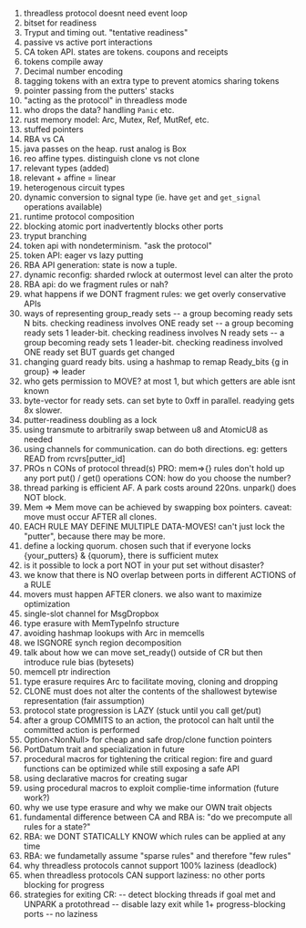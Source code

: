 1. threadless protocol doesnt need event loop
2. bitset for readiness
3. Tryput and timing out. "tentative readiness"
4. passive vs active port interactions
5. CA token API. states are tokens. coupons and receipts
6. tokens compile away
7. Decimal number encoding
8. tagging tokens with an extra type to prevent atomics sharing tokens
9. pointer passing from the putters' stacks
10. "acting as the protocol" in threadless mode
11. who drops the data? handling `Panic` etc.
12. rust memory model: Arc, Mutex, Ref, MutRef, etc.
13. stuffed pointers
14. RBA vs CA
15. java passes on the heap. rust analog is Box<T>
16. reo affine types. distinguish clone vs not clone
17. relevant types (added)
18. relevant + affine = linear
19. heterogenous circuit types
20. dynamic conversion to signal type (ie. have `get` and `get_signal` operations available)
21. runtime protocol composition
22. blocking atomic port inadvertently blocks other ports
23. tryput branching
24. token api with nondeterminism. "ask the protocol"
25. token API: eager vs lazy putting
26. RBA API generation: state is now a tuple.
27. dynamic reconfig: sharded rwlock at outermost level can alter the proto
28. RBA api: do we fragment rules or nah?
29. what happens if we DONT fragment rules: we get overly conservative APIs
30. ways of representing group_ready sets
-- a group becoming ready sets N bits. checking readiness involves ONE ready set
-- a group becoming ready sets 1 leader-bit. checking readiness involves N ready sets
-- a group becoming ready sets 1 leader-bit. checking readiness involved ONE ready set BUT guards get changed
31. changing guard ready bits. using a hashmap to remap Ready_bits {g in group} => leader
32. who gets permission to MOVE? at most 1, but which getters are able isnt known
33. byte-vector for ready sets. can set byte to 0xff in parallel. readying gets 8x slower.
34. putter-readiness doubling as a lock
34. using transmute to arbitrarily swap between u8 and AtomicU8 as needed
34. using channels for communication. can do both directions. eg: getters READ from rcvrs[putter_id]
35. PROs n CONs of protocol thread(s)
	PRO: mem=>{} rules don't hold up any port put() / get() operations
	CON: how do you choose the number?
36. thread parking is efficient AF. A park costs around 220ns. unpark() does NOT block.
37. Mem => Mem move can be achieved by swapping box pointers. caveat: move must occur AFTER all clones.
38. EACH RULE MAY DEFINE MULTIPLE DATA-MOVES! can't just lock the "putter", because there may be more.
39. define a locking quorum. chosen such that if everyone locks {your_putters} & {quorum}, there is sufficient mutex
40. is it possible to lock a port NOT in your put set without disaster?
41. we know that there is NO overlap between ports in different ACTIONS of a RULE
42. movers must happen AFTER cloners. we also want to maximize optimization
43. single-slot channel for MsgDropbox
44. type erasure with MemTypeInfo structure
45. avoiding hashmap lookups with Arc<MemTypeInfo> in memcells
46. we ISGNORE synch region decomposition
47. talk about how we can move set_ready() outside of CR but then introduce rule bias (bytesets)
48. memcell ptr indirection
49. type erasure requires Arc<MemTypeInfo> to facilitate moving, cloning and dropping
50. CLONE must does not alter the contents of the shallowest bytewise representation (fair assumption)
51. protocol state progression is LAZY (stuck until you call get/put)
52. after a group COMMITS to an action, the protocol can halt until the committed action is performed
53. Option<NonNull<T>> for cheap and safe drop/clone function pointers
54. PortDatum trait and specialization in future
55. procedural macros for tightening the critical region: fire and guard functions can be optimized while still exposing a safe API
56. using declarative macros for creating sugar
57. using procedural macros to exploit complie-time information (future work?)
58. why we use type erasure and why we make our OWN trait objects
59. fundamental difference between CA and RBA is: "do we precompute all rules for a state?"
60. RBA: we DONT STATICALLY KNOW which rules can be applied at any time
61. RBA: we fundametally assume "sparse rules" and therefore "few rules"
62. why threadless protocols cannot support 100% laziness (deadlock)
63. when threadless protocols CAN support laziness: no other ports blocking for progress
64. strategies for exiting CR:
-- detect blocking threads if goal met and UNPARK a protothread
-- disable lazy exit while 1+ progress-blocking ports
-- no laziness